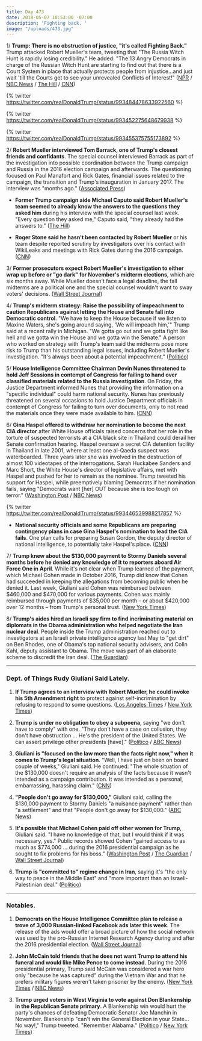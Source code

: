 ```yaml
---
title: Day 473
date: 2018-05-07 10:53:00 -07:00
description: 'Fighting back. '
image: "/uploads/473.jpg"
---
```


1/ **Trump: There is no obstruction of justice, "it's called Fighting Back."** Trump attacked Robert Mueller's team, tweeting that "The Russia Witch Hunt is rapidly losing credibility." He added: "The 13 Angry Democrats in charge of the Russian Witch Hunt are starting to find out that there is a Court System in place that actually protects people from injustice...and just wait 'till the Courts get to see your unrevealed Conflicts of Interest!" ([NPR](https://www.npr.org/2018/05/07/609075342/white-house-leans-into-mueller-attacks-betting-on-favorable-political-landscape) / [NBC News](https://www.nbcnews.com/politics/donald-trump/trump-slams-mueller-russia-probe-accuses-team-having-unrevealed-conflicts-n871866) / [The Hill](http://thehill.com/homenews/administration/386474-trump-im-not-obstructing-justice-im-fighting-back) / [CNN](https://www.cnn.com/2018/05/07/politics/donald-trump-russia-investigation-obstruction/index.html))

{% twitter https://twitter.com/realDonaldTrump/status/993484478633922560 %}

{% twitter https://twitter.com/realDonaldTrump/status/993452275648679938 %}

{% twitter https://twitter.com/realDonaldTrump/status/993455375755173892 %}

2/ **Robert Mueller interviewed Tom Barrack, one of Trump's closest friends and confidants**. The special counsel interviewed Barrack as part of the investigation into possible coordination between the Trump campaign and Russia in the 2016 election campaign and afterwards. The questioning focused on Paul Manafort and Rick Gates, financial issues related to the campaign, the transition and Trump's inauguration in January 2017. The interview was "months ago." ([Associated Press](https://apnews.com/6dd33b4234634079821e5825f112e85b))

* **Former Trump campaign aide Michael Caputo said Robert Mueller's team seemed to already know the answers to the questions they asked him** during his interview with the special counsel last week. "Every question they asked me," Caputo said, "they already had the answers to." ([The Hill](http://thehill.com/homenews/administration/386479-ex-trump-aide-on-mueller-interview-every-question-they-asked-they))

* **Roger Stone said he hasn't been contacted by Robert Mueller** or his team despite reported scrutiny by investigators over his contact with WikiLeaks and meetings with Rick Gates during the 2016 campaign. ([CNN](https://www.cnn.com/2018/05/07/politics/roger-stone-not-contacted-special-counsel-cnntv/index.html))

3/ **Former prosecutors expect Robert Mueller's investigation to either wrap up before or "go dark" for November's midterm elections**, which are six months away. While Mueller doesn't face a legal deadline, the fall midterms are a political one and the special counsel wouldn't want to sway voters' decisions. ([Wall Street Journal](https://www.wsj.com/articles/mueller-probe-might-have-go-dark-for-midterm-election-1525604400))

4/ **Trump's midterm strategy: Raise the possibility of impeachment to caution Republicans against letting the House and Senate fall into Democratic control**. "We have to keep the House because if we listen to Maxine Waters, she's going around saying, 'We will impeach him,'" Trump said at a recent rally in Michigan. "We gotta go out and we gotta fight like hell and we gotta win the House and we gotta win the Senate." A person who worked on strategy with Trump's team said the midterms pose more risk to Trump than his outstanding legal issues, including Robert Mueller's investigation. "It's always been about a potential impeachment." ([Politico](https://www.politico.com/story/2018/05/06/trump-midterms-republicans-presidency-571550))

5/ **House Intelligence Committee Chairman Devin Nunes threatened to hold Jeff Sessions in contempt of Congress for failing to hand over classified materials related to the Russia investigation**. On Friday, the Justice Department informed Nunes that providing the information on a "specific individual" could harm national security. Nunes has previously threatened on several occasions to hold Justice Department officials in contempt of Congress for failing to turn over documents, only to not read the materials once they were made available to him. ([CNN](https://www.cnn.com/2018/05/06/politics/devin-nunes-sessions-contempt/index.html))

6/ **Gina Haspel offered to withdraw her nomination to become the next CIA director** after White House officials raised concerns that her role in the torture of suspected terrorists at a CIA black site in Thailand could derail her Senate confirmation hearing. Haspel oversaw a secret CIA detention facility in Thailand in late 2001, where at least one al-Qaeda suspect was waterboarded. Three years later she was involved in the destruction of almost 100 videotapes of the interrogations. Sarah Huckabee Sanders and Marc Short, the White House's director of legislative affairs, met with Haspel and pushed for her to remain as the nominee. Trump tweeted his support for Haspel, while preemptively blaming Democrats if her nomination fails, saying "Democrats want \[her\] OUT because she is too tough on terror." ([Washington Post](https://www.washingtonpost.com/politics/gina-haspel-nominee-to-head-cia-sought-to-withdraw-over-questions-about-her-role-in-agency-interrogation-program/2018/05/06/eaa9b990-50dc-11e8-af46-b1d6dc0d9bfe_story.html) / [NBC News](https://www.nbcnews.com/politics/politics-news/gina-haspel-considered-withdrawing-cia-nominee-sources-say-n871771))

{% twitter https://twitter.com/realDonaldTrump/status/993446539988217857 %}

* **National security officials and some Republicans are preparing contingency plans in case Gina Haspel's nomination to lead the CIA fails**. One plan calls for preparing Susan Gordon, the deputy director of national intelligence, to potentially take Haspel's place. ([CNN](https://www.cnn.com/2018/05/07/politics/haspel-nomination-contingency-plan/index.html))

7/ **Trump knew about the $130,000 payment to Stormy Daniels several months before he denied any knowledge of it to reporters aboard Air Force One in April**. While it's not clear when Trump learned of the payment, which Michael Cohen made in October 2016, Trump did know that Cohen had succeeded in keeping the allegations from becoming public when he denied it. Last week, Giuliani said Cohen was reimbursed between $460,000 and $470,000 for various payments. Cohen was mainly reimbursed through payments of $35,000 per month – or about $420,000 over 12 months – from Trump's personal trust. ([New York Times](https://www.nytimes.com/2018/05/04/us/politics/trump-hush-payment-stormy-daniels.html))

8/ **Trump's aides hired an Israeli spy firm to find incriminating material on diplomats in the Obama administration who helped negotiate the Iran nuclear deal**. People inside the Trump administration reached out to investigators at an Israeli private intelligence agency last May to "get dirt" on Ben Rhodes, one of Obama's top national security advisers, and Colin Kahl, deputy assistant to Obama. The move was part of an elaborate scheme to discredit the Iran deal. ([The Guardian](https://www.theguardian.com/uk-news/2018/may/05/trump-team-hired-spy-firm-dirty-ops-iran-nuclear-deal))

---

### Dept. of Things Rudy Giuliani Said Lately. 

1. **If Trump agrees to an interview with Robert Mueller, he could invoke his 5th Amendment right** to protect against self-incrimination by refusing to respond to some questions. ([Los Angeles Times](http://www.latimes.com/politics/la-na-pol-giuliani-trump-20180506-story.html) / [New York Times](https://www.nytimes.com/2018/05/06/us/politics/giuliani-says-trump-would-not-have-to-comply-with-mueller-subpoena.html)) 

2. **Trump is under no obligation to obey a subpoena**, saying "we don't have to comply" with one. "They don't have a case on collusion, they don't have obstruction ... He's the president of the United States. We can assert privilege other presidents \[have\]." ([Politico](https://www.politico.com/story/2018/05/06/giuliani-trump-mueller-subpoena-570883) / [ABC News](https://abcnews.go.com/Politics/trump-lawyer-rudy-giuliani-rule-president-amendment-russia/story?id=54962255))

3. **Giuliani is "focused on the law more than the facts right now," when it comes to Trump's legal situation**. "Well, I have just on been on board couple of weeks," Giuliani said. He continued: "The whole situation of the $130,000 doesn't require an analysis of the facts because it wasn't intended as a campaign contribution. It was intended as a personal, embarrassing, harassing claim." ([CNN](https://www.cnn.com/2018/05/06/politics/giuliani-trump-russia-stormy-daniels/index.html))

4. **"People don't go away for $130,000,"** Giuliani said, calling the $130,000 payment to Stormy Daniels "a nuisance payment" rather than "a settlement" and that "People don't go away for $130,000." ([ABC News](https://abcnews.go.com/Politics/people-dont-130000-trump-lawyer-rudy-giuliani-stormy/story?id=54969365))

5. **It's possible that Michael Cohen paid off other women for Trump**, Giuliani said. "I have no knowledge of that, but I would think if it was necessary, yes." Public records showed Cohen "gained access to as much as $774,000 … during the 2016 presidential campaign as he sought to fix problems for his boss." ([Washington Post](https://www.washingtonpost.com/news/post-nation/wp/2018/05/06/giuliani-it-is-possible-michael-cohen-paid-off-other-women-for-trump/) / [The Guardian](https://www.theguardian.com/us-news/2018/may/06/stormy-daniels-donald-trump-rudy-giuliani-interview) / [Wall Street Journal](https://www.wsj.com/articles/u-s-probes-cohen-over-cash-he-built-up-during-campaign-1525478682))

6. **Trump is "committed to" regime change in Iran**, saying it's "the only way to peace in the Middle East" and "more important than an Israeli-Palestinian deal." ([Politico](https://www.politico.com/story/2018/05/05/giuliani-trump-iran-regime-change-570744))

---

### Notables.

1. **Democrats on the House Intelligence Committee plan to release a trove of 3,000 Russian-linked Facebook ads later this week**. The release of the ads would offer a broad picture of how the social network was used by the pro-Russian Internet Research Agency during and after the 2016 presidential election. ([Wall Street Journal](https://www.wsj.com/articles/house-democrats-plan-to-release-3-000-russian-linked-facebook-ads-1525650705))

2. **John McCain told friends that he does not want Trump to attend his funeral and would like Mike Pence to come instead**. During the 2016 presidential primary, Trump said McCain was considered a war hero only "because he was captured" during the Vietnam War and that he prefers military figures weren't taken prisoner by the enemy. ([New York Times](https://www.nytimes.com/2018/05/05/us/politics/john-mccain-arizona.html) / [NBC News](https://www.nbcnews.com/politics/congress/mccain-doesn-t-want-trump-funeral-friends-tell-white-house-n871641))

3. **Trump urged voters in West Virginia to vote against Don Blankenship in the Republican Senate primary**. A Blankenship win would hurt the party's chances of defeating Democratic Senator Joe Manchin in November. Blankenship "can't win the General Election in your State…No way!," Trump tweeted. "Remember Alabama." ([Politico](https://www.politico.com/story/2018/05/05/blankenship-polls-west-virginia-senate-primary-570752) / [New York Times](https://www.nytimes.com/2018/05/07/us/politics/don-blankenship-trump-west-virginia.html))
